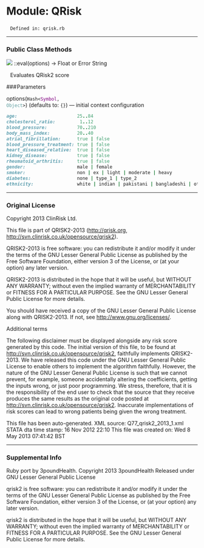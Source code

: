 # Module: QRisk
        `Defined in: qrisk.rb`

---
### Public Class Methods
![](http://ruby-doc.org/images/brick.png) ::eval(options) → Float or Error String

        Evaluates QRisk2 score
  
### Parameters

options(<code>Hash&lt;<span style="color:purple">​Symbol</span>, <span style="color:cadetblue">Object</span>&gt;</span></code>) (defaults to: `{}`) — initial context configuration

```ruby
age:                      25..84  
cholesterol_ratio:         1..12  
blood_pressure:           70..210  
body_mass_index:          20..40  
atrial_fibrillation:      true | false  
blood_pressure_treatment: true | false  
heart_diseased_relative:  true | false  
kidney_disease:           true | false  
rheumatoid_arthritis:     true | false  
gender:                   male | female  
smoker:                   non | ex | light | moderate | heavy  
diabetes:                 none | type_1 | type_2  
ethnicity:                white | indian | pakistani | bangladeshi | other_asian | black_caribbean | black_african | chinese | other  
```

---

### Original License

Copyright 2013 ClinRisk Ltd.

This file is part of QRISK2-2013 (http://qrisk.org, http://svn.clinrisk.co.uk/opensource/qrisk2).

QRISK2-2013 is free software: you can redistribute it and/or modify
it under the terms of the GNU Lesser General Public License as published by
the Free Software Foundation, either version 3 of the License, or
(at your option) any later version.

QRISK2-2013 is distributed in the hope that it will be useful,
but WITHOUT ANY WARRANTY; without even the implied warranty of
MERCHANTABILITY or FITNESS FOR A PARTICULAR PURPOSE.  See the
GNU Lesser General Public License for more details.

You should have received a copy of the GNU Lesser General Public License
along with QRISK2-2013.  If not, see <http://www.gnu.org/licenses/>.

Additional terms

The following disclaimer must be displayed alongside any risk score generated by this code.
  The initial version of this file, to be found at http://svn.clinrisk.co.uk/opensource/qrisk2, faithfully implements QRISK2-2013.
  We have released this code under the GNU Lesser General Public License to enable others to implement the algorithm faithfully.
  However, the nature of the GNU Lesser General Public License is such that we cannot prevent, for example, someone accidentally 
  altering the coefficients, getting the inputs wrong, or just poor programming.
  We stress, therefore, that it is the responsibility of the end user to check that the source that they receive produces the same results as the original code posted at http://svn.clinrisk.co.uk/opensource/qrisk2.
  Inaccurate implementations of risk scores can lead to wrong patients being given the wrong treatment.

This file has been auto-generated.
XML source: Q77_qrisk2_2013_1.xml
STATA dta time stamp: 16 Nov 2012 22:10
This file was created on: Wed  8 May 2013 07:41:42 BST

---

### Supplemental Info

Ruby port by 3poundHealth.
Copyright 2013 3poundHealth
Released under GNU Lesser General Public License

qrisk2 is free software: you can redistribute it and/or modify
it under the terms of the GNU Lesser General Public License as published by
the Free Software Foundation, either version 3 of the License, or
(at your option) any later version.

qrisk2 is distributed in the hope that it will be useful,
but WITHOUT ANY WARRANTY; without even the implied warranty of
MERCHANTABILITY or FITNESS FOR A PARTICULAR PURPOSE.  See the
GNU Lesser General Public License for more details.

